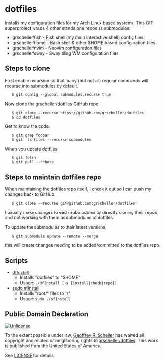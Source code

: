 # dotfiles

Installs my configuration files for my Arch Linux based systems.  This
GIT superproject wraps 4 other standalone repos as submodules:

* grscheller/fish - Fish shell (my main interactive shell) config files
* grscheller/home - Bash shell & other $HOME based configuration files
* grscheller/nvim - Neovim configuration files
* grscheller/sway - Sway tiling WM configuration files

## Steps to clone

First enable recursion so that many (but not all) regular commands will
recurse into submodules by default.

```
   $ git config --global submodules.recurse true
```

Now clone the grscheller/dotfiles GitHub repo.

```
   $ git clone --recurse https://github.com/grscheller/dotfiles
   $ cd dotfiles
```

Get to know the code.

```
   $ git grep foobar
   $ git  ls-files --recurse-submodules
```

When you update dotfiles,

```
   $ git fetch
   $ git pull --rebase
```

## Steps to maintain dotfiles repo

When maintaining the dotfiles repo itself, I check it out so I can push
my changes back to GitHub.

```
   $ git clone --recurse git@github.com:grscheller/dotfiles
```

I usually make changes to each submodules by directly cloning their
repos and not working with them as submodules of dotfiles.

To update the submodules to their latest versions,

```
   $ git submodule update --remote --merge
```

this will create changes needing to be added/committed to the dotfiles repo.

## Scripts

* [dfInstall](dfInstall)
  * Installs "dotfiles" to "$HOME"
  * Usage: `./dfInstall [-s {install|check|repo}]`
* [sudo sfInstall](sfInstall)
  * Installs "root/" files to "/"
  * Usage: `sudo ./sfInstall`

## Public Domain Declaration

<p xmlns:dct="http://purl.org/dc/terms/"
   xmlns:vcard="http://www.w3.org/2001/vcard-rdf/3.0#">
  <a rel="license"
     href="http://creativecommons.org/publicdomain/zero/1.0/">
     <img src="http://i.creativecommons.org/p/zero/1.0/88x31.png"
          style="border-style: none;"
          alt="Unlicense"></a>

  To the extent possible under law,
  [Geoffrey R. Scheller](https://github.com/grscheller)
  has waived all copyright and related or neighboring rights
  to [grscheller/dotfiles](https://github.com/grscheller/dotfiles).
  This work is published from the United States of America.
</p>

See [LICENSE](LICENSE) for details.
